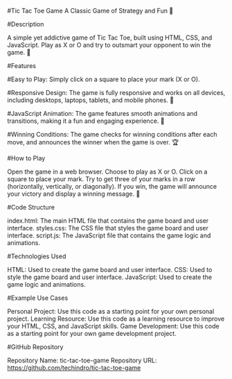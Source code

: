 #Tic Tac Toe Game
A Classic Game of Strategy and Fun 🎉

#Description

A simple yet addictive game of Tic Tac Toe, built using HTML, CSS, and JavaScript. Play as X or O and try to outsmart your opponent to win the game. 🤔

#Features

#Easy to Play: Simply click on a square to place your mark (X or O).

#Responsive Design: The game is fully responsive and works on all devices, including desktops, laptops, tablets, and mobile phones. 📱

#JavaScript Animation: The game features smooth animations and transitions, making it a fun and engaging experience. 🎊

#Winning Conditions: The game checks for winning conditions after each move, and announces the winner when the game is over. 🏆

#How to Play

Open the game in a web browser.
Choose to play as X or O.
Click on a square to place your mark.
Try to get three of your marks in a row (horizontally, vertically, or diagonally).
If you win, the game will announce your victory and display a winning message. 🎉

#Code Structure

index.html: The main HTML file that contains the game board and user interface.
styles.css: The CSS file that styles the game board and user interface.
script.js: The JavaScript file that contains the game logic and animations.

#Technologies Used

HTML: Used to create the game board and user interface.
CSS: Used to style the game board and user interface.
JavaScript: Used to create the game logic and animations.

#Example Use Cases

Personal Project: Use this code as a starting point for your own personal project.
Learning Resource: Use this code as a learning resource to improve your HTML, CSS, and JavaScript skills.
Game Development: Use this code as a starting point for your own game development project.

#GitHub Repository

Repository Name: tic-tac-toe-game
Repository URL: https://github.com/techindro/tic-tac-toe-game

